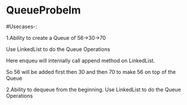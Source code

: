 # QueueProbelm

#Usecases-:

1.Ability to create a Queue of 56->30->70

Use LinkedList to do the Queue Operations

Here enqueu will internally call append method on LinkedList.

So 56 will be added first then 30 and then 70 to make 56 on top of the Queue

2.Ability to dequeue from the beginning. Use LinkedList to do the Queue Operations
